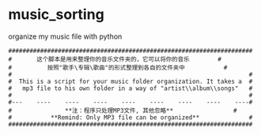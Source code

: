 # music_sorting
organize my music file with python

    #####################################################################
    #       这个脚本是用来整理你的音乐文件夹的，它可以将你的音乐        #
    #          按照"歌手\专辑\歌曲"的形式整理到各自的文件夹中           #
    #                                                                   #
    #  This is a script for your music folder organization. It takes a  #
    #   mp3 file to his own folder in a way of "artist\\album\\songs"   #
    #                                                                   #
    #---    ----    ----    ----    ----    ----    ----    ----    ----#
    #               **注：程序只处理MP3文件, 其他忽略**                 #
    #           **Remind: Only MP3 file can be organized**              #
    #####################################################################
